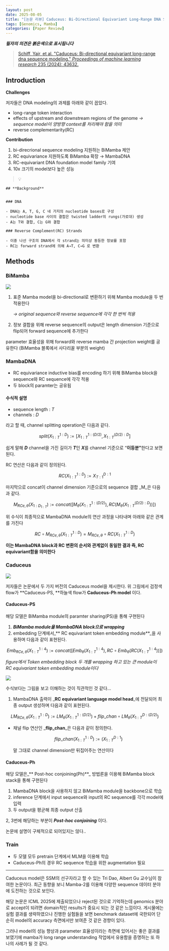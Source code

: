 ```yaml
---
layout: post
date: 2025-08-05
title: "[논문 리뷰] Caduceus: Bi-Directional Equivariant Long-Range DNA Sequence Modeling"
tags: [Genomics, Mamba]
categories: [Paper Review]
---
```


<span class="notion-red">_**필자의 의견은 붉은색으로 표시됩니다**_</span>


> [Schiff, Yair, et al. "Caduceus: Bi-directional equivariant long-range dna sequence modeling." ](https://pmc.ncbi.nlm.nih.gov/articles/PMC12189541/)[_Proceedings of machine learning research_](https://pmc.ncbi.nlm.nih.gov/articles/PMC12189541/)[ 235 (2024): 43632.](https://pmc.ncbi.nlm.nih.gov/articles/PMC12189541/)



## Introduction


**Challenges**


저자들은 DNA modeling의 과제를 아래와 같이 꼽았다.

- long-range token interaction
- effects of upstream and downstream regions of the genome 
_→ sequence model이 양방향 context를 처리해야 함을 의미_
- reverse complementarity(RC)

**Contribution**

1. bi-direcrional sequence modeling 지원하는 BiMamba 제안
1. RC equivariance 지원하도록 BiMamba 확장 → MambaDNA
1. RC-equivariant DNA foundation model family 기여
1. 10x 크기의 model보다 높은 성능

> 💡 


	## **Background**


	### DNA

	- DNA는 A, T, G, C 네 가지의 nucleotide bases로 구성
	- nucleotide base 사이의 결합은 twisted ladder의 rungs(가로대) 생성
	- A는 T와 결합, C는 G와 결합

	### Reverse Complement(RC) Strands

	- 이중 나선 구조의 DNA에서 각 strand는 의미상 동등한 정보를 포함
	- RC는 forward strand에 의해 A→T, C→G 로 변환


## Methods



### BiMamba


![](https://prod-files-secure.s3.us-west-2.amazonaws.com/542b861c-36a8-4051-84e5-8804b6728dba/2c247d59-7815-4980-99f0-8f0d21f445a7/image.png?X-Amz-Algorithm=AWS4-HMAC-SHA256&X-Amz-Content-Sha256=UNSIGNED-PAYLOAD&X-Amz-Credential=ASIAZI2LB466232A3EGA%2F20250917%2Fus-west-2%2Fs3%2Faws4_request&X-Amz-Date=20250917T021258Z&X-Amz-Expires=3600&X-Amz-Security-Token=IQoJb3JpZ2luX2VjEB8aCXVzLXdlc3QtMiJGMEQCIHgVmSDltg8ofI1q8Q04pbA9qDV8pETKGg2KlYAwmlfPAiAUq6U6DeRWVgjrhpv%2FPADwbyl%2Bx1WDekBlQuS7SAF7xCqIBAiY%2F%2F%2F%2F%2F%2F%2F%2F%2F%2F8BEAAaDDYzNzQyMzE4MzgwNSIMkJT9%2BrCcUBpbRxizKtwD4vBu7mnz4o9Hl3%2FpW%2BFtgWwiS7O%2BWjUDGnyh97gTtYxNBhkfbd%2Fb%2FlCGN9UgGp8cNiF3TCPiAfp%2Fo44dTGIaek72yGQK7zuyXg2uO3agGPEgxKxdqbgzGC%2BXPI0048P3g1XgymxoRmW%2BHXpyR6gRWNGdhJqr%2BDV1fX4%2BELVtv4CY7m9iuhA%2BWfBnOCsohUYXm%2B9j0R7naUIkMz3JpAgxW9wdeJ%2BrVMaikddidgFmyl1J4CoZrmfZCr6y2N5y5%2FV7cPGAsnW2wfU8kUXz4RdqLMvN6Wc0LIotwX6OdhHnXf8Bm5jmihnI%2FLonluucYEZSKHGwlM%2BgkCa27MCb5F%2B8AonJV%2Be6oUX%2B7i%2FKuHHvK%2F1FkT2pYK8hXd%2FXoFGb2KRp0zoNRGv0DDvmOgNLz4AbP%2Bsb4P0X8vRBPYN5PNRMHU4H7HhBOjEivC68Gs8o4yO99r1QUM1bhfucFdU%2Bmg3eLmJifrZbY4wgcFkF%2FL8tlbacByOM9rH7RtDKwSQRkoXb6HYUak7X1nxS70U09gQ0ucAQjWKJQAtQL4LG5u0hhvSqovxJH%2B3sT%2BIQKcGvcdoskuK1zDp3lPeMFpC25vixhoH%2FzsGU9Bvx9PFGcggEZ7QzpZJb13944B07T%2BYwpdunxgY6pgGKcGoXjr99dhnPcthfFAOe7pkEHpvJGcogvK53hL%2FjAG6sI2PkdocAtcN7vQmiUQ6Gvlhwoa4mvEPLTwOA2mP%2FwflE3djiqi7MUZFttoREVBcwq%2FMxiLasSyIqVtf5p%2FLweE2JyaEHe7A27c7JGmCHp%2BkH8pwxQlg5XEbWHEK0XbRS%2FNg2xYe1tMYqHJL2SUfAIB12KM4dbOr1F%2FWtoslIV%2B5vDmMB&X-Amz-Signature=d1f5525719eeb85d0defc5826d58afe69dab5c6f7b3a6df44f7a21f8a17ab103&X-Amz-SignedHeaders=host&x-amz-checksum-mode=ENABLED&x-id=GetObject)

1. 표준 Mamba model을 bi-directional로 변환하기 위해 Mamba module을 두 번 적용한다

	_→ original sequence와 reverse sequence에 각각 한 번씩 적용_

1. 정보 결합을 위해 reverse sequence의 output은 length dimension 기준으로 flip되어 forward sequence에 추가한다

parameter 효율성을 위해 forward와 reverse mamba 간 projection weight를 공유한다 (BiMamba 블록에서 사다리꼴 부분의 weight)



### MambaDNA

- RC equivariance inductive bias를 encoding 하기 위해 BiMamba block을 sequence와 RC sequence에 각각 적용
- 두 block의 paramter는 공유됨


#### 수식적 설명

- sequence length : _T_
- channels : _D_

라고 할 때,  channel splitting operation은 다음과 같다.


$$
split(X^{1:D}_{1:T}):=[X^{1:(D/2)}_{1:T},X^{(D/2):D}_{1:T}]
$$


<span class="notion-red">쉽게 말해 </span><span class="notion-red">_**D**_</span><span class="notion-red"> channel을 가진 길이가 </span><span class="notion-red">_**T**_</span><span class="notion-red">인 </span><span class="notion-red">_**X**_</span><span class="notion-red">를 channel 기준으로 “</span><span class="notion-red">**이등분”**</span><span class="notion-red">한다고 보면 된다.</span>


RC 연산은 다음과 같이 정의된다.


$$
RC(X^{1:D}_{1:T}):=X^{D:1}_{T:1}
$$


마지막으로 concat이 channel dimension 기준으로의 sequence 결합 _M_은 다음과 같다.


$$
M_{RCe,\theta}(X_{1:D_{1:T}}):=concat([M_{\theta}(X^{1:(D/2)}_{1:T}),RC(M_{\theta}(X^{(D/2):D}_{1:T}))])
$$


위 수식이 최종적으로 MambaDNA module의 연산 과정을 나타내며 아래와 같은 관계를 가진다


$$
RC\circ M_{RCe,\theta}(X^{1:D}_{1:T}) = M_{RCe,\theta} \circ RC(X^{1:D}_{1:T})
$$


**이는 MambaDNA block과 RC 변환의 순서와 관계없이 동일한 결과 즉, RC equivariant함을 의미한다**



### Caduceus


![](https://prod-files-secure.s3.us-west-2.amazonaws.com/542b861c-36a8-4051-84e5-8804b6728dba/f94a60d7-8145-473b-aef9-7c68d3ec604a/image.png?X-Amz-Algorithm=AWS4-HMAC-SHA256&X-Amz-Content-Sha256=UNSIGNED-PAYLOAD&X-Amz-Credential=ASIAZI2LB466232A3EGA%2F20250917%2Fus-west-2%2Fs3%2Faws4_request&X-Amz-Date=20250917T021258Z&X-Amz-Expires=3600&X-Amz-Security-Token=IQoJb3JpZ2luX2VjEB8aCXVzLXdlc3QtMiJGMEQCIHgVmSDltg8ofI1q8Q04pbA9qDV8pETKGg2KlYAwmlfPAiAUq6U6DeRWVgjrhpv%2FPADwbyl%2Bx1WDekBlQuS7SAF7xCqIBAiY%2F%2F%2F%2F%2F%2F%2F%2F%2F%2F8BEAAaDDYzNzQyMzE4MzgwNSIMkJT9%2BrCcUBpbRxizKtwD4vBu7mnz4o9Hl3%2FpW%2BFtgWwiS7O%2BWjUDGnyh97gTtYxNBhkfbd%2Fb%2FlCGN9UgGp8cNiF3TCPiAfp%2Fo44dTGIaek72yGQK7zuyXg2uO3agGPEgxKxdqbgzGC%2BXPI0048P3g1XgymxoRmW%2BHXpyR6gRWNGdhJqr%2BDV1fX4%2BELVtv4CY7m9iuhA%2BWfBnOCsohUYXm%2B9j0R7naUIkMz3JpAgxW9wdeJ%2BrVMaikddidgFmyl1J4CoZrmfZCr6y2N5y5%2FV7cPGAsnW2wfU8kUXz4RdqLMvN6Wc0LIotwX6OdhHnXf8Bm5jmihnI%2FLonluucYEZSKHGwlM%2BgkCa27MCb5F%2B8AonJV%2Be6oUX%2B7i%2FKuHHvK%2F1FkT2pYK8hXd%2FXoFGb2KRp0zoNRGv0DDvmOgNLz4AbP%2Bsb4P0X8vRBPYN5PNRMHU4H7HhBOjEivC68Gs8o4yO99r1QUM1bhfucFdU%2Bmg3eLmJifrZbY4wgcFkF%2FL8tlbacByOM9rH7RtDKwSQRkoXb6HYUak7X1nxS70U09gQ0ucAQjWKJQAtQL4LG5u0hhvSqovxJH%2B3sT%2BIQKcGvcdoskuK1zDp3lPeMFpC25vixhoH%2FzsGU9Bvx9PFGcggEZ7QzpZJb13944B07T%2BYwpdunxgY6pgGKcGoXjr99dhnPcthfFAOe7pkEHpvJGcogvK53hL%2FjAG6sI2PkdocAtcN7vQmiUQ6Gvlhwoa4mvEPLTwOA2mP%2FwflE3djiqi7MUZFttoREVBcwq%2FMxiLasSyIqVtf5p%2FLweE2JyaEHe7A27c7JGmCHp%2BkH8pwxQlg5XEbWHEK0XbRS%2FNg2xYe1tMYqHJL2SUfAIB12KM4dbOr1F%2FWtoslIV%2B5vDmMB&X-Amz-Signature=0ec1f45dec16379c03df3729f2d07cc1083588042ba7424d46a808595fb16979&X-Amz-SignedHeaders=host&x-amz-checksum-mode=ENABLED&x-id=GetObject)


저자들은 논문에서 두 가지 버전의 Caduceus model을 제시한다. 위 그림에서 검정색 flow가 **Caduceus-PS, **하늘색 flow가 **Caduceus-Ph model** 이다.



#### Caduceus-PS


해당 모델은 BiMamba module의 paramter sharing(PS)을 통해 구현된다

1. _**BiMamba module을 MambaDNA block으로 wrapping**_
1. embedding 단계에서_** RC equivariant token embedding module**_을 사용하며 다음과 같이 표현된다.

$$
Emb_{RCe,\theta}(X^{1:4}_{1:T}):=concat([Emb_{\theta}(X^{1:4}_{1:T}),RC \circ Emb_{\theta}(RC(X^{1:4}_{1:T}))])
$$


_figure에서 Token embedding block 두 개를 wrapping 하고 있는 큰 module이 RC equivariant token embedding module이다_


![](https://prod-files-secure.s3.us-west-2.amazonaws.com/542b861c-36a8-4051-84e5-8804b6728dba/b175e4da-71eb-4e91-8c23-a06dabe673c9/image.png?X-Amz-Algorithm=AWS4-HMAC-SHA256&X-Amz-Content-Sha256=UNSIGNED-PAYLOAD&X-Amz-Credential=ASIAZI2LB466232A3EGA%2F20250917%2Fus-west-2%2Fs3%2Faws4_request&X-Amz-Date=20250917T021258Z&X-Amz-Expires=3600&X-Amz-Security-Token=IQoJb3JpZ2luX2VjEB8aCXVzLXdlc3QtMiJGMEQCIHgVmSDltg8ofI1q8Q04pbA9qDV8pETKGg2KlYAwmlfPAiAUq6U6DeRWVgjrhpv%2FPADwbyl%2Bx1WDekBlQuS7SAF7xCqIBAiY%2F%2F%2F%2F%2F%2F%2F%2F%2F%2F8BEAAaDDYzNzQyMzE4MzgwNSIMkJT9%2BrCcUBpbRxizKtwD4vBu7mnz4o9Hl3%2FpW%2BFtgWwiS7O%2BWjUDGnyh97gTtYxNBhkfbd%2Fb%2FlCGN9UgGp8cNiF3TCPiAfp%2Fo44dTGIaek72yGQK7zuyXg2uO3agGPEgxKxdqbgzGC%2BXPI0048P3g1XgymxoRmW%2BHXpyR6gRWNGdhJqr%2BDV1fX4%2BELVtv4CY7m9iuhA%2BWfBnOCsohUYXm%2B9j0R7naUIkMz3JpAgxW9wdeJ%2BrVMaikddidgFmyl1J4CoZrmfZCr6y2N5y5%2FV7cPGAsnW2wfU8kUXz4RdqLMvN6Wc0LIotwX6OdhHnXf8Bm5jmihnI%2FLonluucYEZSKHGwlM%2BgkCa27MCb5F%2B8AonJV%2Be6oUX%2B7i%2FKuHHvK%2F1FkT2pYK8hXd%2FXoFGb2KRp0zoNRGv0DDvmOgNLz4AbP%2Bsb4P0X8vRBPYN5PNRMHU4H7HhBOjEivC68Gs8o4yO99r1QUM1bhfucFdU%2Bmg3eLmJifrZbY4wgcFkF%2FL8tlbacByOM9rH7RtDKwSQRkoXb6HYUak7X1nxS70U09gQ0ucAQjWKJQAtQL4LG5u0hhvSqovxJH%2B3sT%2BIQKcGvcdoskuK1zDp3lPeMFpC25vixhoH%2FzsGU9Bvx9PFGcggEZ7QzpZJb13944B07T%2BYwpdunxgY6pgGKcGoXjr99dhnPcthfFAOe7pkEHpvJGcogvK53hL%2FjAG6sI2PkdocAtcN7vQmiUQ6Gvlhwoa4mvEPLTwOA2mP%2FwflE3djiqi7MUZFttoREVBcwq%2FMxiLasSyIqVtf5p%2FLweE2JyaEHe7A27c7JGmCHp%2BkH8pwxQlg5XEbWHEK0XbRS%2FNg2xYe1tMYqHJL2SUfAIB12KM4dbOr1F%2FWtoslIV%2B5vDmMB&X-Amz-Signature=dc7e002f615ec85e0cee7109215d23ca33e59ecad41e29a672a2d0aa7a135be7&X-Amz-SignedHeaders=host&x-amz-checksum-mode=ENABLED&x-id=GetObject)


<span class="notion-red">수식보다는 그림을 보고 이해하는 것이 직관적인 것 같다…</span>

1. MambaDNA 출력이 _**RC equivariant language model head**_에 전달되어 최종 output 생성하며 다음과 같이 표현된다.

$$
LM_{RCe,\theta}(X^{1:D}_{1:T}):= LM_{\theta}(X^{1:(D/2)}_{1:T})+flip\_chan\circ LM_{\theta}(X^{D:(D/2)}_{1:T})
$$

- 채널 flip 연산인 _**flip\_chan**_은 다음과 같이 정의한다.

	$$
	flip\_chan(X^{1:D}_{1:T}):=(X^{D:1}_{1:T})
	$$


	말 그대로 channel dimension만 뒤집어주는 연산이다



#### Caduceus-Ph


해당 모델은_** Post-hoc conjoining(Ph)**_ 방법론을 이용해 BiMamba block stack을 통해 구현된다

1. MambaDNA block을 사용하지 않고 BiMamba module을 backbone으로 학습
1. inference 단계에서 input sequence와 input의 RC sequence를 각각 model에 입력
1. 두 output을 평균해 최종 output 산출

2, 3번에 해당하는 부분이 _**Post-hoc conjoining**_ 이다.


<span class="notion-red">논문에 설명이 구체적으로 되어있지는 않다..</span>



### Train

- 두 모델 모두 pretrain 단계에서 MLM을 이용해 학습
- Caduceus-Ph의 경우 RC sequence 학습을 위한 augmentation 필요

---


<span class="notion-red">Caduceus model은 SSM의 선구자라고 할 수 있는 Tri Dao, Albert Gu 교수님이 참여한 논문이다. 최근 동향을 보니 Mamba-2를 이용해 다양한 sequence 데이터 분야에 도전하는 것으로 보인다.</span>


<span class="notion-red">해당 논문은 ICML 2025에 제출되었으나 reject된 것으로 기억하는데 genomics 분야로 accept이 되려면 domain적인 results가 중요시 되는 것 같은 느낌이다. 게시물에는 실험 결과를 생략하였으나 진행한 실험들을 보면 benchmark dataset에 국한되어 단순히 model의 accuracy 측면에서만 보여준 것 같은 경향이 있다.</span>


<span class="notion-red">그러나 model의 성능 향상과 parameter 효율성이라는 측면에 있어서는 좋은 결과를 보였기에 mamba가 long range understanding 작업에서 유용함을 증명하는 또 하나의 사례가 될 것 같다.</span>

